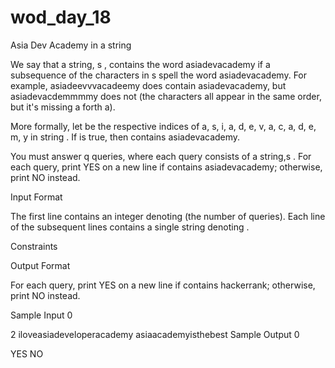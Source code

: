 # wod_day_18
Asia Dev Academy in a string


We say that a string, s , contains the word asiadevacademy if a subsequence of the characters in s spell the word asiadevacademy. For example, asiadeevvvacadeemy does contain asiadevacademy, but asiadevacdemmmmy does not (the characters all appear in the same order, but it's missing a forth a).

More formally, let  be the respective indices of a, s, i, a, d, e, v, a, c, a, d, e, m, y in string . If  is true, then  contains asiadevacademy.

You must answer q queries, where each query consists of a string,s . For each query, print YES on a new line if contains asiadevacademy; otherwise, print NO instead.

Input Format

The first line contains an integer denoting  (the number of queries). 
Each line of the  subsequent lines contains a single string denoting .

Constraints

Output Format

For each query, print YES on a new line if  contains hackerrank; otherwise, print NO instead.

Sample Input 0

2
iloveasiadeveloperacademy
asiaacademyisthebest
Sample Output 0

YES
NO
